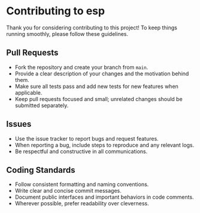# Contributing to esp

Thank you for considering contributing to this project! To keep things running smoothly, please follow these guidelines.

## Pull Requests

- Fork the repository and create your branch from `main`.
- Provide a clear description of your changes and the motivation behind them.
- Make sure all tests pass and add new tests for new features when applicable.
- Keep pull requests focused and small; unrelated changes should be submitted separately.

## Issues

- Use the issue tracker to report bugs and request features.
- When reporting a bug, include steps to reproduce and any relevant logs.
- Be respectful and constructive in all communications.

## Coding Standards

- Follow consistent formatting and naming conventions.
- Write clear and concise commit messages.
- Document public interfaces and important behaviors in code comments.
- Wherever possible, prefer readability over cleverness.
